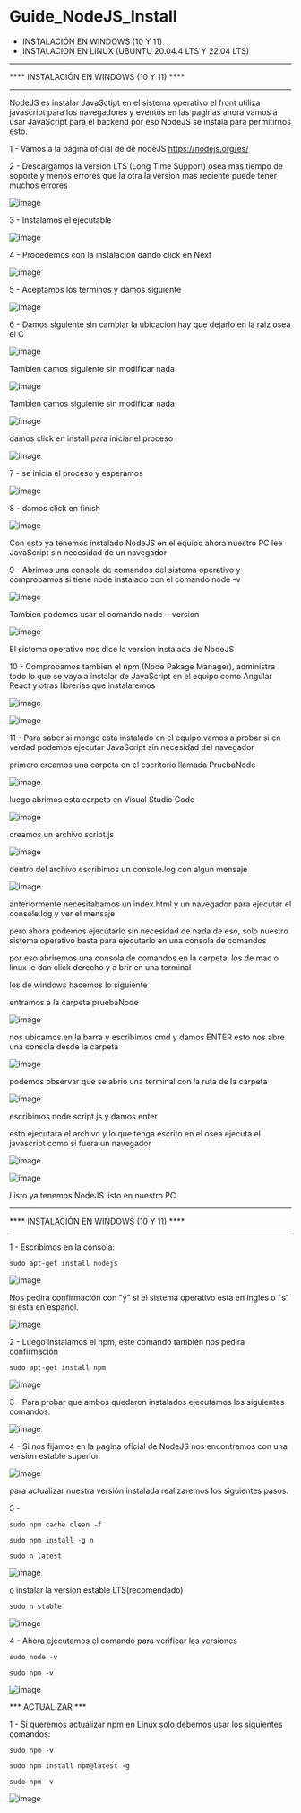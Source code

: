 # Guide_NodeJS_Install

- INSTALACIÓN EN WINDOWS (10 Y 11)
- INSTALACION EN LINUX (UBUNTU 20.04.4 LTS Y 22.04 LTS)

________________________________________

**** INSTALACIÓN EN WINDOWS (10 Y 11) ****
________________________________________

NodeJS es instalar JavaSctipt en el sistema operativo
el front utiliza javascript para los navegadores y eventos en las paginas ahora vamos a usar JavaScript para el backend
por eso NodeJS se instala para permitirnos esto.

1 - Vamos a la página oficial de de nodeJS https://nodejs.org/es/

2 - Descargamos la version LTS (Long Time Support) osea mas tiempo de soporte y menos errores que la otra la version mas reciente puede tener muchos errores

![image](https://user-images.githubusercontent.com/54609399/137843471-ce56f2ab-f8f7-4323-be81-f88a436b561d.png)

3 - Instalamos el ejecutable

![image](https://user-images.githubusercontent.com/54609399/137843618-9241b307-2dff-4ba5-bcf4-4b23a811d8e5.png)

4 - Procedemos con la instalación dando click en Next

![image](https://user-images.githubusercontent.com/54609399/137843653-3bfdfd22-a14e-43c6-bcdb-7a3f9eecb5bf.png)

5 - Aceptamos los terminos y damos siguiente

![image](https://user-images.githubusercontent.com/54609399/137843870-1799dac2-76c2-49b3-9f30-8e9035109f4a.png)

6 - Damos siguiente sin cambiar la ubicacion hay que dejarlo en la raiz osea el C

![image](https://user-images.githubusercontent.com/54609399/137843895-e463ac36-d8dc-4422-8285-3d66474b46e0.png)

Tambien damos siguiente sin modificar nada

![image](https://user-images.githubusercontent.com/54609399/137843936-5e8ab91d-f264-428b-a080-fc18060f5864.png)

Tambien damos siguiente sin modificar nada

![image](https://user-images.githubusercontent.com/54609399/137843982-346d24f2-6873-488c-bf99-387be19e763d.png)

damos click en install para iniciar el proceso

![image](https://user-images.githubusercontent.com/54609399/137844052-63301c4c-f93d-4bcd-ab8e-92f07b18ea05.png)


7 - se inicia el proceso y esperamos

![image](https://user-images.githubusercontent.com/54609399/137844087-9652839c-5297-424b-b712-ca54c0275fc4.png)

8 - damos click en finish

![image](https://user-images.githubusercontent.com/54609399/137844135-8ae0d94f-df54-4fdf-aaf8-b098a83202b4.png)

Con esto ya tenemos instalado NodeJS en el equipo ahora nuestro PC lee JavaScript sin necesidad de un navegador

9 - Abrimos una consola de comandos del sistema operativo y comprobamos si tiene node instalado con el comando node -v

![image](https://user-images.githubusercontent.com/54609399/137844458-8e7ac170-f7d7-4e82-b3fa-52cad83f6c35.png)

Tambien podemos usar el comando node --version

![image](https://user-images.githubusercontent.com/54609399/137844513-3599e25c-b98e-49b0-8190-7daeca13ec1d.png)

El sistema operativo nos dice la version instalada de NodeJS

10 - Comprobamos tambien el npm (Node Pakage Manager), administra todo lo que se vaya a instalar de JavaScript en el equipo
como Angular React y otras librerias que instalaremos

![image](https://user-images.githubusercontent.com/54609399/137844630-736958e2-27c1-42e4-b4c9-ba4931489a5c.png)

![image](https://user-images.githubusercontent.com/54609399/137844674-584d7843-b25b-44d5-a13f-7530359c5f1b.png)

11 - Para saber si mongo esta instalado en el equipo vamos a probar si en verdad podemos ejecutar JavaScript sin necesidad del navegador

primero creamos una carpeta en el escritorio llamada PruebaNode

![image](https://user-images.githubusercontent.com/54609399/138186678-4b629919-802b-4100-b71e-840b493ae028.png)

luego abrimos esta carpeta en Visual Studio Code

![image](https://user-images.githubusercontent.com/54609399/138186738-47ccdc9e-f067-4468-bbf3-e5e904c6931b.png)

creamos un archivo script.js

![image](https://user-images.githubusercontent.com/54609399/138186799-4f2779df-aba1-4d29-b85f-6bccd3c2bb4d.png)

dentro del archivo escribimos un console.log con algun mensaje

![image](https://user-images.githubusercontent.com/54609399/138186864-c7f6cb54-0d40-4e11-84c8-d43225655a3f.png)


anteriormente necesitabamos un index.html y un navegador para ejecutar el console.log y ver el mensaje

pero ahora podemos ejecutarlo sin necesidad de nada de eso, solo nuestro sistema operativo basta para ejecutarlo en una consola de comandos

por eso abriremos una consola de comandos en la carpeta, los de mac o linux le dan click derecho y a brir en una terminal

los de windows hacemos lo siguiente

entramos a la carpeta pruebaNode

![image](https://user-images.githubusercontent.com/54609399/138187030-e987c56c-d301-4b50-b54a-86dc06d8ea8b.png)

nos ubicamos en la barra y escribimos cmd y damos ENTER esto nos abre una consola desde la carpeta

![image](https://user-images.githubusercontent.com/54609399/138187083-e0824826-5237-4b84-b7cd-dbaa411735b9.png)

podemos observar que se abrio una terminal con la ruta de la carpeta

![image](https://user-images.githubusercontent.com/54609399/138187155-d13490aa-928c-49ec-a3b4-371eaf8e8f19.png)

escribimos node script.js y damos enter

esto ejecutara el archivo y lo que tenga escrito en el osea ejecuta el javascript como si fuera un navegador

![image](https://user-images.githubusercontent.com/54609399/138187236-8245c040-c84e-43ca-bef6-0f1437a1ee57.png)

![image](https://user-images.githubusercontent.com/54609399/138187324-09377d69-77f6-40df-ac53-926b7ed81c64.png)

Listo ya tenemos NodeJS listo en nuestro PC


________________________________________

**** INSTALACIÓN EN WINDOWS (10 Y 11) ****
________________________________________

1 - Escribimos en la consola:

```
sudo apt-get install nodejs
```

![image](https://user-images.githubusercontent.com/54609399/167240873-feac90c3-c3dd-40eb-9a3b-c816431d59ba.png)

Nos pedira confirmación con "y" si el sistema operativo esta en ingles o "s" si esta en español.

![image](https://user-images.githubusercontent.com/54609399/167240938-97040ad2-9d87-4064-9991-92e8b1e157b5.png)


2 - Luego instalamos el npm, este comando también nos pedira confirmación

```
sudo apt-get install npm
```

![image](https://user-images.githubusercontent.com/54609399/167241044-cd04f763-d088-4f2f-98b9-1d04ad4430c1.png)

3 - Para probar que ambos quedaron instalados ejecutamos los siguientes comandos.

![image](https://user-images.githubusercontent.com/54609399/167241127-728ab3cf-2c0d-4dd4-a23c-e58cb9e94895.png)

4 - Si nos fijamos en la pagina oficial de NodeJS nos encontramos con una version estable superior.

![image](https://user-images.githubusercontent.com/54609399/164273932-8095104d-1457-450a-856f-05c8c98d5d80.png)

para actualizar nuestra versión instalada realizaremos los siguientes pasos.

3 - 
```
sudo npm cache clean -f
```
```
sudo npm install -g n
```
```
sudo n latest
```
![image](https://user-images.githubusercontent.com/54609399/164275069-44b1349f-3ee8-458b-9b5c-81be3a88881c.png)

o instalar la version estable LTS(recomendado)

```
sudo n stable
```

![image](https://user-images.githubusercontent.com/54609399/164295082-20626933-d880-497f-b129-8af4db5ebf0e.png)


4 - Ahora ejecutamos el comando para verificar las versiones

```
sudo node -v
```
```
sudo npm -v
```
![image](https://user-images.githubusercontent.com/54609399/164278779-4c8e7f1a-34bd-48b8-9610-180ddd5001b8.png)


*** ACTUALIZAR ***

1 - Si queremos actualizar npm en Linux solo debemos usar los siguientes comandos:

```
sudo npm -v
```
```
sudo npm install npm@latest -g
```
```
sudo npm -v
```

![image](https://user-images.githubusercontent.com/54609399/164297662-09604b5d-b5fc-46e0-8da4-087d0afb9957.png)

